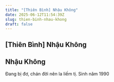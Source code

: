 ```yaml
---
title: "[Thiên Bình] Nhậu Không"
date: 2025-06-12T11:54:39Z
slug: thien-binh-nhau-khong
draft: false
---
```


## [Thiên Bình] Nhậu Không

## Nhậu Không

Đang bị đơ, chán đời nên la liếm tị.
Sinh năm 1990